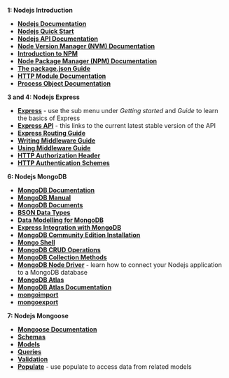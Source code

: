 **1: Nodejs Introduction**

- **[Nodejs Documentation](https://nodejs.org/en/docs/)**
- **[Nodejs Quick Start](http://nodejs.dev/learn)**
- **[Nodejs API Documentation](https://nodejs.org/api/)**
- **[Node Version Manager (NVM) Documentation](https://github.com/nvm-sh/nvm)**
- **[Introduction to NPM](https://nodejs.dev/learn/an-introduction-to-the-npm-package-manager)**
- **[Node Package Manager (NPM) Documentation](https://docs.npmjs.com/)**
- **[The package.json Guide](https://nodejs.dev/learn/the-package-json-guide)**
- **[HTTP Module Documentation](https://nodejs.org/dist/latest-v14.x/docs/api/http.html)**
- **[Process Object Documentation](https://nodejs.org/dist/latest-v14.x/docs/api/globals.html#globals_process)**

**3 and 4: Nodejs Express** 

- **[Express](http://expressjs.com/)** - use the sub menu under *Getting started* and *Guide* to learn the basics of Express
- **[Express API](http://expressjs.com/en/api.html)** - this links to the current latest stable version of the API
- **[Express Routing Guide](http://expressjs.com/en/guide/routing.html)**
- **[Writing Middleware Guide](http://expressjs.com/en/guide/writing-middleware.html)**
- **[Using Middleware Guide](http://expressjs.com/en/guide/using-middleware.html)**
- **[HTTP Authorization Header](https://developer.mozilla.org/en-US/docs/Web/HTTP/Headers/Authorization)**
- **[HTTP Authentication Schemes](https://www.iana.org/assignments/http-authschemes/http-authschemes.xhtml)**

**6: Nodejs MongoDB**

- **[MongoDB Documentation](https://docs.mongodb.com/)**
- **[MongoDB Manual](https://docs.mongodb.com/manual/)**
- **[MongoDB Documents](https://docs.mongodb.com/manual/core/document/)**
- **[BSON Data Types](https://docs.mongodb.com/manual/reference/bson-types/)**
- **[Data Modelling for MongoDB](https://docs.mongodb.com/manual/data-modeling/)**
- **[Express Integration with MongoDB](http://expressjs.com/en/guide/database-integration.html#mongodb)** 
- **[MongoDB Community Edition Installation](https://docs.mongodb.com/manual/administration/install-community/)**
- **[Mongo Shell](https://docs.mongodb.com/manual/mongo/)**
- **[MongoDB CRUD Operations](https://docs.mongodb.com/manual/crud/)**
- **[MongoDB Collection Methods](https://docs.mongodb.com/manual/reference/method/js-collection/)**
- [**MongoDB Node Driver**](https://docs.mongodb.com/drivers/node/) - learn how to connect your Nodejs application to a MongoDB database
- **[MongoDB Atlas](https://www.mongodb.com/cloud/atlas)**
- **[MongoDB Atlas Documentation](https://docs.atlas.mongodb.com/)**
- **[mongoimport](https://docs.mongodb.com/database-tools/mongoimport/#bin.mongoimport)**
- **[mongoexport](https://docs.mongodb.com/database-tools/mongoexport/#bin.mongoexport)**

**7: Nodejs Mongoose**

- **[Mongoose Documentation](https://mongoosejs.com/docs/guide.html)**
- **[Schemas](https://mongoosejs.com/docs/guide.html)**
- **[Models](https://mongoosejs.com/docs/models.html)**
- [**Queries**](https://mongoosejs.com/docs/queries.html)
- [**Validation**](https://mongoosejs.com/docs/validation.html)
- **[Populate](https://mongoosejs.com/docs/populate.html)** - use populate to access data from related models

